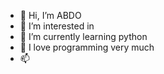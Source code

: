 - 👋 Hi, I’m ABDO
- 👀 I’m interested in 
- 🌱 I’m currently learning python 
- 💞️ I love programming very much 
- 📫 
  
<!---
ABDO20005839/ABDO20005839 is a ✨ special ✨ repository because its `README.md` (this file) appears on your GitHub profile.
You can click the Preview link to take a look at your changes.
--->


